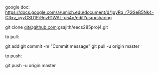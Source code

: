 google doc:  https://docs.google.com/a/umich.edu/document/d/1gyRq_r7GSeB5Nk4-C3xv_cyyGSD1Pr9nvR1WAL-c54o/edit?usp=sharing


git clone git@github.com:gsajith/eecs285proj4.git

to pull:

git add <file names>
git commit -m "Commit message"
git pull -u origin master

to push:

git push -u origin master

